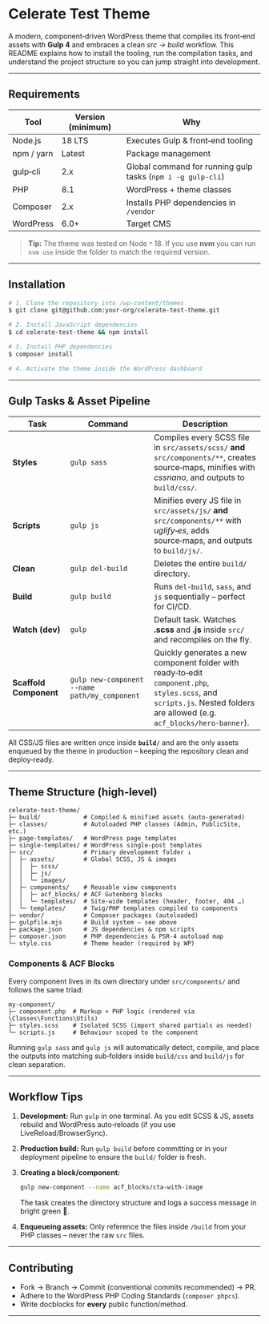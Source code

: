 # Celerate Test Theme

A modern, component‑driven WordPress theme that compiles its front‑end assets with **Gulp 4** and embraces a clean *src → build* workflow. This README explains how to install the tooling, run the compilation tasks, and understand the project structure so you can jump straight into development.

---

## Requirements

| Tool       | Version (minimum) | Why                                                         |
| ---------- | ----------------- | ----------------------------------------------------------- |
| Node.js    | 18 LTS            | Executes Gulp & front‑end tooling                           |
| npm / yarn | Latest            | Package management                                          |
| gulp‑cli   | 2.x               | Global command for running gulp tasks (`npm i -g gulp-cli`) |
| PHP        | 8.1               | WordPress + theme classes                                   |
| Composer   | 2.x               | Installs PHP dependencies in `/vendor`                      |
| WordPress  | 6.0+              | Target CMS                                                  |

> **Tip:** The theme was tested on Node ˃ 18. If you use **nvm** you can run `nvm use` inside the folder to match the required version.

---

## Installation

```bash
# 1. Clone the repository into /wp-content/themes
$ git clone git@github.com:your-org/celerate-test-theme.git

# 2. Install JavaScript dependencies
$ cd celerate-test-theme && npm install

# 3. Install PHP dependencies
$ composer install

# 4. Activate the theme inside the WordPress dashboard
```

---

## Gulp Tasks & Asset Pipeline

| Task                   | Command                                       | Description                                                                                                                                                               |
| ---------------------- | --------------------------------------------- | ------------------------------------------------------------------------------------------------------------------------------------------------------------------------- |
| **Styles**             | `gulp sass`                                   | Compiles every SCSS file in `src/assets/scss/` **and** `src/components/**`, creates source‑maps, minifies with *cssnano*, and outputs to `build/css/`.                    |
| **Scripts**            | `gulp js`                                     | Minifies every JS file in `src/assets/js/` **and** `src/components/**` with *uglify‑es*, adds source‑maps, and outputs to `build/js/`.                                    |
| **Clean**              | `gulp del-build`                              | Deletes the entire `build/` directory.                                                                                                                                    |
| **Build**              | `gulp build`                                  | Runs `del-build`, `sass`, and `js` sequentially – perfect for CI/CD.                                                                                                      |
| **Watch (dev)**        | `gulp`                                        | Default task. Watches **.scss** and **.js** inside `src/` and recompiles on the fly.                                                                                      |
| **Scaffold Component** | `gulp new-component --name path/my_component` | Quickly generates a new component folder with ready‑to‑edit `component.php`, `styles.scss`, and `scripts.js`. Nested folders are allowed (e.g. `acf_blocks/hero-banner`). |

All CSS/JS files are written once inside **`build/`** and are the only assets enqueued by the theme in production – keeping the repository clean and deploy‑ready.

---

## Theme Structure (high‑level)

```
celerate-test-theme/
├─ build/            # Compiled & minified assets (auto‑generated)
├─ classes/          # Autoloaded PHP classes (Admin, PublicSite, etc.)
├─ page-templates/   # WordPress page templates
├─ single-templates/ # WordPress single‑post templates
├─ src/              # Primary development folder ↓
│  ├─ assets/        # Global SCSS, JS & images
│  │  ├─ scss/
│  │  ├─ js/
│  │  └─ images/
│  ├─ components/    # Reusable view components
│  │  ├─ acf_blocks/ # ACF Gutenberg blocks
│  │  └─ templates/  # Site‑wide templates (header, footer, 404 …)
│  └─ templates/     # Twig/PHP templates compiled to components
├─ vendor/           # Composer packages (autoloaded)
├─ gulpfile.mjs      # Build system – see above
├─ package.json      # JS dependencies & npm scripts
├─ composer.json     # PHP dependencies & PSR‑4 autoload map
└─ style.css         # Theme header (required by WP)
```

### Components & ACF Blocks

Every component lives in its own directory under `src/components/` and follows the same triad:

```
my-component/
├─ component.php  # Markup + PHP logic (rendered via \Classes\Functions\Utils)
├─ styles.scss    # Isolated SCSS (import shared partials as needed)
└─ scripts.js     # Behaviour scoped to the component
```

Running `gulp sass` and `gulp js` will automatically detect, compile, and place the outputs into matching sub‑folders inside `build/css` and `build/js` for clean separation.

---

## Workflow Tips

1. **Development:** Run `gulp` in one terminal. As you edit SCSS & JS, assets rebuild and WordPress auto‑reloads (if you use LiveReload/BrowserSync).
2. **Production build:** Run `gulp build` before committing or in your deployment pipeline to ensure the `build/` folder is fresh.
3. **Creating a block/component:**

   ```bash
   gulp new-component --name acf_blocks/cta-with-image
   ```

   The task creates the directory structure and logs a success message in bright green 💚.
4. **Enqueueing assets:** Only reference the files inside `/build` from your PHP classes – never the raw `src` files.

---

## Contributing

* Fork → Branch → Commit (conventional commits recommended) → PR.
* Adhere to the WordPress PHP Coding Standards (`composer phpcs`).
* Write docblocks for **every** public function/method.

---

